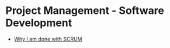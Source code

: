 # Project Management - Software Development

- [Why I am done with SCRUM](http://lostechies.com/jimmybogard/2012/09/12/why-im-done-with-scrum/)
